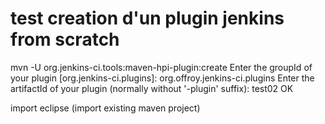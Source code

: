 # test creation d'un plugin jenkins from scratch 

mvn -U org.jenkins-ci.tools:maven-hpi-plugin:create
	Enter the groupId of your plugin [org.jenkins-ci.plugins]: org.offroy.jenkins-ci.plugins
	Enter the artifactId of your plugin (normally without '-plugin' suffix): test02
OK

import eclipse (import existing maven project)

